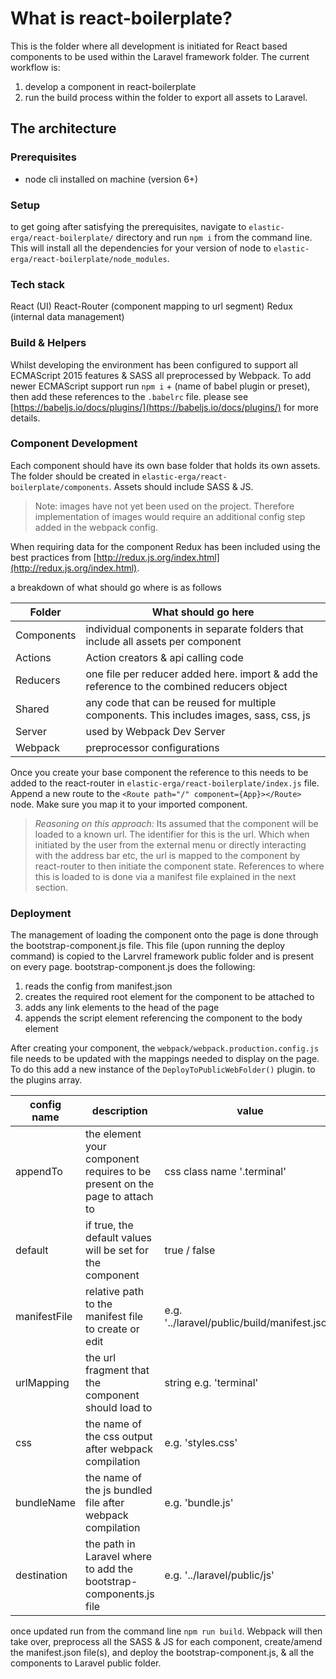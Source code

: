 # What is react-boilerplate?
This is the folder where all development is initiated for React based components to be used within the Laravel framework folder. The current workflow is:

1. develop a component in react-boilerplate
2. run the build process within the folder to export all assets to Laravel.

## The architecture

### Prerequisites
* node cli installed on machine (version 6+)

### Setup
to get going after satisfying the prerequisites, navigate to `elastic-erga/react-boilerplate/` directory and run `npm i` from the command line. This will install all the dependencies for your version of node to `elastic-erga/react-boilerplate/node_modules`.

### Tech stack
React (UI)
React-Router (component mapping to url segment)
Redux (internal data management)

### Build & Helpers
Whilst developing the environment has been configured to support all ECMAScript 2015 features & SASS all preprocessed by Webpack. To add newer ECMAScript support run `npm i` + (name of babel plugin or preset), then add these references to the `.babelrc` file. please see [https://babeljs.io/docs/plugins/](https://babeljs.io/docs/plugins/) for more details.

### Component Development
Each component should have its own base folder that holds its own assets. The folder should be created in `elastic-erga/react-boilerplate/components`. Assets should include SASS & JS.


> Note: images have not yet been used on the project. Therefore implementation of images would require an additional config step added in the webpack config.


When requiring data for the component Redux has been included using the best practices from [http://redux.js.org/index.html](http://redux.js.org/index.html).

a breakdown of what should go where is as follows

| Folder | What should go here |
| -------------------------------- | ------------------------------------------------------------- |
| Components | individual components in separate folders that include all assets per component |
| Actions | Action creators & api calling code |
| Reducers | one file per reducer added here. import & add the reference to the combined reducers object |
| Shared | any code that can be reused for multiple components. This includes images, sass, css, js |
| Server | used by Webpack Dev Server |
| Webpack | preprocessor configurations |

Once you create your base component the reference to this needs to be added to the react-router in `elastic-erga/react-boilerplate/index.js` file. Append a new route to  the `<Route path="/" component={App}></Route>` node. Make sure you map it to your imported component.


> _Reasoning on this approach:_ Its assumed that the component will be loaded to a known url. The identifier for this is the url. Which when initiated by the user from the external menu or directly interacting with the address bar etc, the url is mapped to the component by react-router to then initiate the component state. References to where this is loaded to is done via a manifest file explained in the next section.


### Deployment
The management of loading the component onto the page is done through the bootstrap-component.js file. This file (upon running the deploy command) is copied to the Larvrel framework public folder and is present on every page. bootstrap-component.js does the following:

1. reads the config from manifest.json
2. creates the required root element for the component to be attached to
3. adds any link elements to the head of the page
4. appends the script element referencing the component to the body element

After creating your component, the `webpack/webpack.production.config.js` file needs to be updated with the mappings needed to display on the page. To do this add a new instance of the `DeployToPublicWebFolder()` plugin. to the plugins array.

| config name | description | value | required |
| ------------------ | ------------------------------------------------ | ------------------------- | :-----------: |
| appendTo | the element your component requires to be present on the page to attach to | css class name '.terminal' | yes |
| default | if true, the default values will be set for the component | true / false | optional |
| manifestFile | relative path to the manifest file to create or edit | e.g. '../laravel/public/build/manifest.json' | yes |
| urlMapping | the url fragment that the component should load to | string e.g. 'terminal' | yes |
| css | the name of the css output after webpack compilation | e.g. 'styles.css' | required if default = false |
| bundleName | the name of the js bundled file after webpack compilation | e.g. 'bundle.js' | required if default = false |
| destination | the path in Laravel where to add the bootstrap-components.js file | e.g. '../laravel/public/js' | optional |


once updated run from the command line `npm run build`. Webpack will then take over, preprocess all the SASS & JS for each component, create/amend the manifest.json file(s), and deploy the bootstrap-component.js, & all the components to Laravel public folder.







